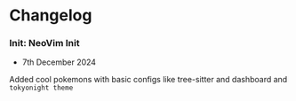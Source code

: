 # Changelog


### Init: NeoVim Init
- 7th December 2024

Added cool pokemons with basic configs like tree-sitter and dashboard and `tokyonight theme`
